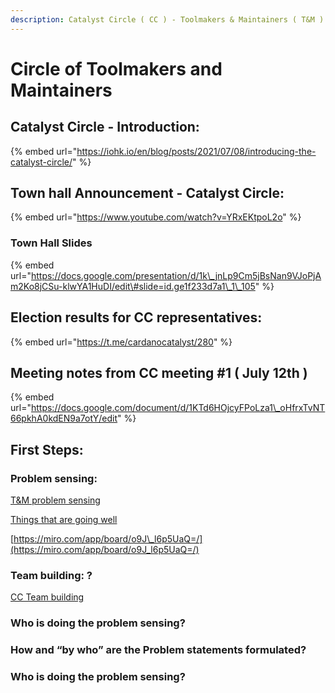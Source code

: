 ```yaml
---
description: Catalyst Circle ( CC ) - Toolmakers & Maintainers ( T&M )
---
```


# Circle of Toolmakers and Maintainers

## Catalyst Circle - Introduction: 

{% embed url="https://iohk.io/en/blog/posts/2021/07/08/introducing-the-catalyst-circle/" %}

## Town hall Announcement - Catalyst Circle: 

{% embed url="https://www.youtube.com/watch?v=YRxEKtpoL2o" %}

### Town Hall Slides

{% embed url="https://docs.google.com/presentation/d/1k\_jnLp9Cm5jBsNan9VJoPjAm2Ko8jCSu-klwYA1HuDI/edit\#slide=id.ge1f233d7a1\_1\_105" %}

## Election results for CC representatives:

{% embed url="https://t.me/cardanocatalyst/280" %}

## Meeting notes from CC meeting \#1 \( July 12th \)

{% embed url="https://docs.google.com/document/d/1KTd6HOjcyFPoLza1\_oHfrxTvNT66pkhA0kdEN9a7otY/edit" %}

## First Steps: 

### Problem sensing: 

[T&M problem sensing](https://docs.google.com/document/d/1JHTeMgNN1segQrEkShIly3DPEtkJugYKnF3mSa6wODk/edit?usp=sharing)

[Things that are going well](https://docs.google.com/document/d/1VeZVIlWWn4q85q3SL5BaQSZ0WI_BAXWIjtWSDSvhPzc/edit?usp=sharing)

[https://miro.com/app/board/o9J\_l6p5UaQ=/](https://miro.com/app/board/o9J_l6p5UaQ=/)   


### Team building: ?

[CC Team building](https://docs.google.com/document/d/1VYfsNwDCYlFck9gwHyvmiBDARS4JGhfy6cs5gNpiQE8/edit?usp=sharing)  


### Who is doing the problem sensing?

### How and “by who” are the Problem statements formulated?

### Who is doing the problem sensing?

